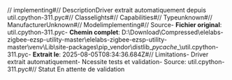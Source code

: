 // implementing#// DescriptionDriver extrait automatiquement depuis util.cpython-311.pyc#// Classelights#// Capabilities#// Typeunknown#// ManufacturerUnknown#// Modelimplementing#// Source- **Fichier original**: util.cpython-311.pyc- **Chemin complet**: D:\Download\Compressed\elelabs-zigbee-ezsp-utility-master\elelabs-zigbee-ezsp-utility-master\venv\Lib\site-packages\pip\_vendor\distlib\__pycache__\util.cpython-311.pyc- **Extrait le**: 2025-08-05T08:34:36.684Z#// Limitations- Driver extrait automatiquement- Ncessite tests et validation- Source: util.cpython-311.pyc#// Statut En attente de validation